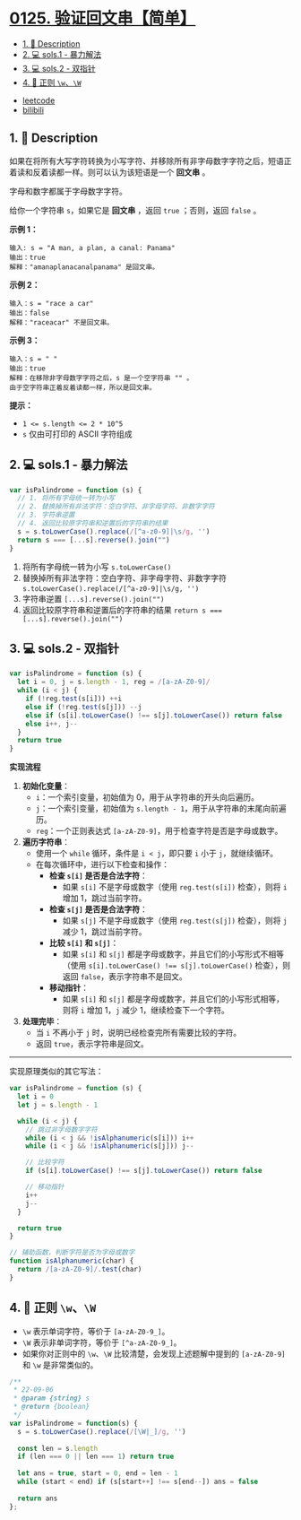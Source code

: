 # [0125. 验证回文串【简单】](https://github.com/Tdahuyou/leetcode/tree/main/0125.%20%E9%AA%8C%E8%AF%81%E5%9B%9E%E6%96%87%E4%B8%B2%E3%80%90%E7%AE%80%E5%8D%95%E3%80%91)

<!-- region:toc -->
- [1. 📝 Description](#1--description)
- [2. 💻 sols.1 - 暴力解法](#2--sols1---暴力解法)
- [3. 💻 sols.2 - 双指针](#3--sols2---双指针)
- [4. 📒 正则 `\w`、`\W`](#4--正则-ww)
<!-- endregion:toc -->
- [leetcode](https://leetcode.cn/problems/valid-palindrome)
- [bilibili](https://www.bilibili.com/video/BV1DivNejEb1/)


## 1. 📝 Description

如果在将所有大写字符转换为小写字符、并移除所有非字母数字字符之后，短语正着读和反着读都一样。则可以认为该短语是一个 **回文串** 。

字母和数字都属于字母数字字符。

给你一个字符串 `s`，如果它是 **回文串** ，返回 `true` ；否则，返回 `false` 。

**示例 1：**
```
输入: s = "A man, a plan, a canal: Panama"
输出：true
解释："amanaplanacanalpanama" 是回文串。
```

**示例 2：**
```
输入：s = "race a car"
输出：false
解释："raceacar" 不是回文串。
```

**示例 3：**
```
输入：s = " "
输出：true
解释：在移除非字母数字字符之后，s 是一个空字符串 "" 。
由于空字符串正着反着读都一样，所以是回文串。
```

**提示：**

- `1 <= s.length <= 2 * 10^5`
- `s` 仅由可打印的 ASCII 字符组成

## 2. 💻 sols.1 - 暴力解法

```js
var isPalindrome = function (s) {
  // 1. 将所有字母统一转为小写
  // 2. 替换掉所有非法字符：空白字符、非字母字符、非数字字符
  // 3. 字符串逆置
  // 4. 返回比较原字符串和逆置后的字符串的结果
  s = s.toLowerCase().replace(/[^a-z0-9]|\s/g, '')
  return s === [...s].reverse().join("")
}
```

1. 将所有字母统一转为小写 `s.toLowerCase()`
2. 替换掉所有非法字符：空白字符、非字母字符、非数字字符 `s.toLowerCase().replace(/[^a-z0-9]|\s/g, '')`
3. 字符串逆置 `[...s].reverse().join("")`
4. 返回比较原字符串和逆置后的字符串的结果 `return s === [...s].reverse().join("")`

## 3. 💻 sols.2 - 双指针

```js
var isPalindrome = function (s) {
  let i = 0, j = s.length - 1, reg = /[a-zA-Z0-9]/
  while (i < j) {
    if (!reg.test(s[i])) ++i
    else if (!reg.test(s[j])) --j
    else if (s[i].toLowerCase() !== s[j].toLowerCase()) return false
    else i++, j--
  }
  return true
}
```

**实现流程**

1. **初始化变量**：
   - `i`：一个索引变量，初始值为 0，用于从字符串的开头向后遍历。
   - `j`：一个索引变量，初始值为 `s.length - 1`，用于从字符串的末尾向前遍历。
   - `reg`：一个正则表达式 `[a-zA-Z0-9]`，用于检查字符是否是字母或数字。
2. **遍历字符串**：
   - 使用一个 `while` 循环，条件是 `i < j`，即只要 `i` 小于 `j`，就继续循环。
   - 在每次循环中，进行以下检查和操作：
     - **检查 `s[i]` 是否是合法字符**：
       - 如果 `s[i]` 不是字母或数字（使用 `reg.test(s[i])` 检查），则将 `i` 增加 1，跳过当前字符。
     - **检查 `s[j]` 是否是合法字符**：
       - 如果 `s[j]` 不是字母或数字（使用 `reg.test(s[j])` 检查），则将 `j` 减少 1，跳过当前字符。
     - **比较 `s[i]` 和 `s[j]`**：
       - 如果 `s[i]` 和 `s[j]` 都是字母或数字，并且它们的小写形式不相等（使用 `s[i].toLowerCase() !== s[j].toLowerCase()` 检查），则返回 `false`，表示字符串不是回文。
     - **移动指针**：
       - 如果 `s[i]` 和 `s[j]` 都是字母或数字，并且它们的小写形式相等，则将 `i` 增加 1，`j` 减少 1，继续检查下一个字符。
3. **处理完毕**：
   - 当 `i` 不再小于 `j` 时，说明已经检查完所有需要比较的字符。
   - 返回 `true`，表示字符串是回文。


---

实现原理类似的其它写法：

```js
var isPalindrome = function (s) {
  let i = 0
  let j = s.length - 1

  while (i < j) {
    // 跳过非字母数字字符
    while (i < j && !isAlphanumeric(s[i])) i++
    while (i < j && !isAlphanumeric(s[j])) j--

    // 比较字符
    if (s[i].toLowerCase() !== s[j].toLowerCase()) return false

    // 移动指针
    i++
    j--
  }

  return true
}

// 辅助函数，判断字符是否为字母或数字
function isAlphanumeric(char) {
  return /[a-zA-Z0-9]/.test(char)
}
```

## 4. 📒 正则 `\w`、`\W`

- `\w` 表示单词字符，等价于 `[a-zA-Z0-9_]`。
- `\W` 表示非单词字符，等价于 `[^a-zA-Z0-9_]`。
- 如果你对正则中的 `\w`、`\W` 比较清楚，会发现上述题解中提到的 `[a-zA-Z0-9]` 和 `\w` 是非常类似的。

```js
/**
 * 22-09-06
 * @param {string} s
 * @return {boolean}
 */
var isPalindrome = function(s) {
  s = s.toLowerCase().replace(/[\W|_]/g, '')
  
  const len = s.length
  if (len === 0 || len === 1) return true
  
  let ans = true, start = 0, end = len - 1
  while (start < end) if (s[start++] !== s[end--]) ans = false
  
  return ans
};
```







